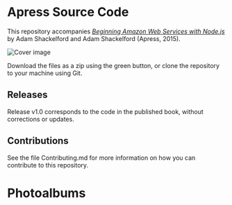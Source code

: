 # Apress Source Code

This repository accompanies [*Beginning Amazon Web Services with Node.js*](http://www.apress.com/9781484206546) by Adam Shackelford and Adam Shackelford (Apress, 2015).

![Cover image](9781484206546.jpg)

Download the files as a zip using the green button, or clone the repository to your machine using Git.

## Releases

Release v1.0 corresponds to the code in the published book, without corrections or updates.

## Contributions

See the file Contributing.md for more information on how you can contribute to this repository.
# Photoalbums
